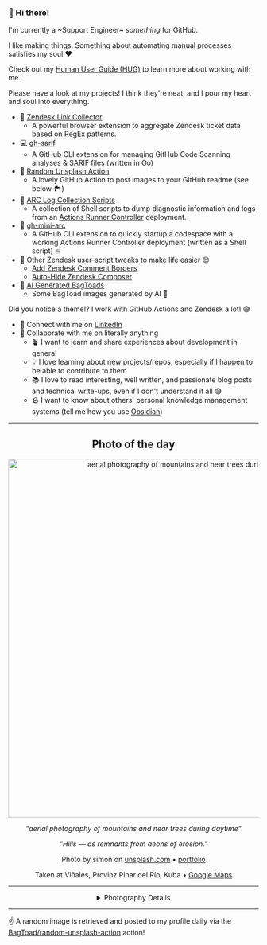 ### 👋 Hi there!

I'm currently a ~Support Engineer~ _something_ for GitHub.

I like making things. Something about automating manual processes satisfies my soul ❤️

Check out my [Human User Guide (HUG)](https://gist.github.com/BagToad/a28f06f1c46e6e5d419b98921e835f40) to learn more about working with me.

Please have a look at my projects! I think they're neat, and I pour my heart and soul into everything.

- 🔗 [Zendesk Link Collector](https://github.com/BagToad/Zendesk-Link-Collector) 
  - A powerful browser extension to aggregate Zendesk ticket data based on RegEx patterns.
- 💻 [gh-sarif](https://github.com/BagToad/gh-sarif)
  - A GitHub CLI extension for managing GitHub Code Scanning analyses & SARIF files (written in Go)
- 🌊 [Random Unsplash Action](https://github.com/BagToad/random-unsplash-action)
  - A lovely GitHub Action to post images to your GitHub readme (see below 🏞️)
- 🏃 [ARC Log Collection Scripts](https://github.com/BagToad/arc-log-collection-scripts)
  - A collection of Shell scripts to dump diagnostic information and logs from an [Actions Runner Controller](https://github.com/actions/actions-runner-controller) deployment.
- 🏃 [gh-mini-arc](https://github.com/BagToad/gh-mini-arc)
  - A GitHub CLI extension to quickly startup a codespace with a working Actions Runner Controller deployment (written as a Shell script) 🔥
- 🧘 Other Zendesk user-script tweaks to make life easier 😊
  - [Add Zendesk Comment Borders](https://github.com/BagToad/add-zendesk-comment-borders)
  - [Auto-Hide Zendesk Composer](https://github.com/BagToad/Auto-Hide-Zendesk-Composer)
- 🐸 [AI Generated BagToads](https://github.com/BagToad/bagtoads)
  - Some BagToad images generated by AI 🐸

Did you notice a theme!? I work with GitHub Actions and Zendesk a lot! 😅

- 🔗 Connect with me on [LinkedIn](https://www.linkedin.com/in/kynan-ware/)
- 🤝 Collaborate with me on literally anything
  - 🪴 I want to learn and share experiences about development in general
  - 💡 I love learning about new projects/repos, especially if I happen to be able to contribute to them
  - 📚 I love to read interesting, well written, and passionate blog posts and technical write-ups, even if I don't understand it all 😅
  - 🪨 I want to know about others' personal knowledge management systems (tell me how you use [Obsidian](https://obsidian.md/))
 
----
<div align="center">

## Photo of the day
  
  <a href="https://unsplash.com/photos/aerial-photography-of-mountains-and-near-trees-during-daytime-aZjw7xI3QAA"><img width="720" src="https://images.unsplash.com/photo-1500622944204-b135684e99fd?crop=entropy&cs=tinysrgb&fit=max&fm=jpg&ixid=M3w1NTI0NDl8MHwxfHJhbmRvbXx8fHx8fHx8fDE3NjExOTkyMzJ8&ixlib=rb-4.1.0&q=80&w=1080" alt="aerial photography of mountains and near trees during daytime"></a>
  
  <em>"aerial photography of mountains and near trees during daytime"</em>
  
  <em>"Hills —
as remnants from
aeons of erosion."</em>

  Photo by simon on [unsplash.com](https://unsplash.com/) • [portfolio](https://www.flickr.com/photos/simon_berger/)
  
  Taken at Viñales, Provinz Pinar del Río, Kuba • [Google Maps](https://www.google.com/maps/search/?api=1&query=22.61483,-83.72229667)
  
  ---
  
<details>
<summary>Photography Details</summary>
  
| Parameter     | Value |
| ------------- | ----- |
| Camera Model  | DMC-GF3 |
| Exposure Time | 1/250 |
| Aperture      | 5.6 |
| Focal Length  | 14.0 |
| ISO           | 160 |
| Location      | Viñales, Provinz Pinar del Río, Kuba (Kuba) |
| Coordinates   | Latitude 22.61483, Longitude -83.72229667 |

### Map

```geojson
        {
            "type": "FeatureCollection",
            "features": [
                {
                    "type": "Feature",
                    "properties": {},
                    "geometry": {
                        "coordinates": [
                            -83.72229667,
                            22.61483
                        ],
                        "type": "Point"
                    },
                    "id": 1
                },
                {
                    "type": "Feature",
                    "properties": {},
                    "geometry": {
                        "coordinates": [
                            [
                                -83.42229667000001,
                                22.914830000000002
                            ],
                            [
                                -83.42229667000001,
                                22.31483
                            ],
                            [
                                -84.02229667,
                                22.31483
                            ],
                            [
                                -84.02229667,
                                22.914830000000002
                            ],
                            [
                                -83.42229667000001,
                                22.914830000000002
                            ]
                        ],
                        "type": "LineString"
                    }
                }
            ]
        }
```

</details>

</div>

----

☝️ A random image is retrieved and posted to my profile daily via the [BagToad/random-unsplash-action](https://github.com/BagToad/random-unsplash-action) action!
